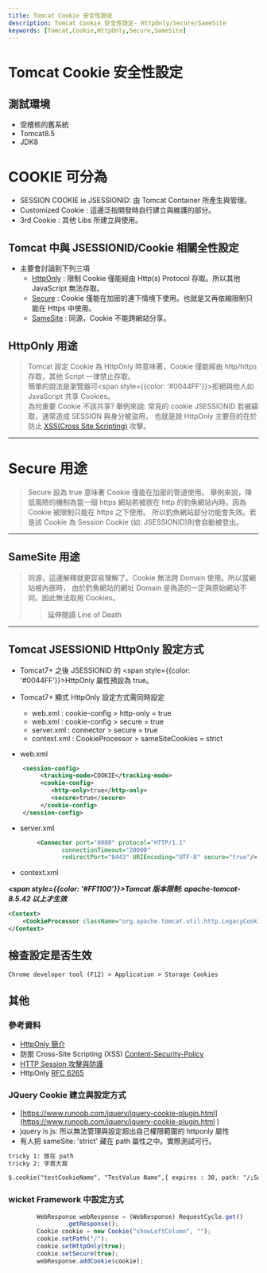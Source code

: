 ```yaml
---
title: Tomcat Cookie 安全性設定
description: Tomcat Cookie 安全性設定- HttpOnly/Secure/SameSite
keywords: [Tomcat,Cookie,HttpOnly,Secure,SameSite]
---
```


# Tomcat Cookie 安全性設定

## 測試環境
* 受稽核的舊系統 
* Tomcat8.5
* JDK8

# COOKIE 可分為 
* SESSION COOKIE ie JSESSIONID: 由 Tomcat Container 所產生與管理。
* Customized Cookie : 這邊泛指開發時自行建立與維護的部分。
* 3rd Cookie : 其他 Libs 所建立與使用。

## Tomcat 中與 JSESSIONID/Cookie 相關全性設定
* 主要會討論到下列三項
    * [HttpOnly](#HttpOnly-id) : 限制 Cookie 僅能經由 Http(s) Protocol 存取。所以其他  JavaScript 無法存取。
    * [Secure](#Secure-id) : Cookie 僅能在加密的連下情境下使用。也就是又再依縮限制只能在 Https 中使用。 
    * [SameSite](#SameSite-id) : 同源，Cookie 不能跨網站分享。

## HttpOnly 用途 <span id="HttpOnly-id"></span>
> Tomcat 設定 Cookie 為 HttpOnly 時意味著，Cookie 僅能經由 http/https 存取，其他 Script 一律禁止存取。<br/>
> 簡單的說法是瀏覽器可<span style={{color: '#0044FF'}}>拒絕與他人如 JsvaScript 共享 Cookies</span>。<br/>
> 為何重要 Cookie 不該共享? 舉例來說: 常見的 cookie JSESSIONID 若被竊取，通常造成 SESSION 與身分被盜用，
> 也就是說 HttpOnly 主要目的在於防止 [XSS(Cross Site Scripting)](https://owasp.org/www-community/attacks/xss/) 攻擊。<br/>

---

# Secure 用途 <span id="Secure-id"></span>
> Secure 設為 true 意味著 Cookie 僅能在加密的管道使用。
> 舉例來說，降低風險的機制為當一個 https 網站若被嵌在 http 的釣魚網站內時。因為 Cookie 被限制只能在 https 之下使用。
> 所以釣魚網站部分功能會失效。若是該 Cookie 為 Session Cookie (如: JSESSIONID)則會自動被登出。


---

## SameSite 用途 <span id="SameSite-id"></span>
> 同源，這邊解釋就更容易理解了。Cookie 無法跨 Domain 使用。所以當網站被內嵌時，
> 由於釣魚網站的網址 Domain 是偽造的一定與原始網站不同。因此無法取用 Cookies。
>> 延伸閱讀 Line of Death


---

## Tomcat JSESSIONID HttpOnly 設定方式
* Tomcat7+ 之後 JSESSIONID 的 <span style={{color: '#0044FF'}}>HttpOnly 屬性預設為 true</span>。
* Tomcat7+ 顯式 HttpOnly 設定方式需同時設定
    * web.xml : cookie-config > http-only = true
    * web.xml : cookie-config > secure = true
    * server.xml : connector > secure = true
    * context.xml : CookieProcessor > sameSiteCookies = strict

* web.xml

```xml
    <session-config>
         <tracking-mode>COOKIE</tracking-mode>
         <cookie-config>
            <http-only>true</http-only>
            <secure>true</secure>
         </cookie-config>
    </session-config>
```
* server.xml

```xml
        <Connector port="8080" protocol="HTTP/1.1"
               connectionTimeout="20000"
               redirectPort="8443" URIEncoding="UTF-8" secure="true"/>
```
      
* context.xml

___<span style={{color: '#FF1100'}}>Tomcat 版本限制: apache-tomcat-8.5.42 以上才生效</span>___

```xml
<Context>
    <CookieProcessor className="org.apache.tomcat.util.http.LegacyCookieProcessor" sameSiteCookies="strict" />      
</Context>  
```
      
## 檢查設定是否生效
    Chrome developer tool (F12) > Application > Storage Cookies 

## 其他

### 參考資料
* [HttpOnly 簡介](https://blog.51cto.com/u_9597987/3485720)
* 防禦 Cross-Site Scripting (XSS) [Content-Security-Policy](https://devco.re/blog/2014/04/08/security-issues-of-http-headers-2-content-security-policy/)
* [HTTP Session 攻擊與防護](https://devco.re/blog/2014/06/03/http-session-protection/)  
* HttpOnly [RFC 6265](https://datatracker.ietf.org/doc/html/rfc6265)

### JQuery Cookie 建立與設定方式
* [https://www.runoob.com/jquery/jquery-cookie-plugin.html](https://www.runoob.com/jquery/jquery-cookie-plugin.html )
* jquery is js: 所以無法管理與設定超出自己權限範圍的 httponly 屬性
* 有人把 sameSite: 'strict' 藏在 path 屬性之中。實際測試可行。

```xml
tricky 1: 放在 path
tricky 2: 字首大寫

$.cookie("testCookieName", "TestValue Name",{ expires : 30, path: "/;SameSite=strict"});
```

### wicket Framework 中設定方式

```Javascript
        WebResponse webResponse = (WebResponse) RequestCycle.get()
                .getResponse();
        Cookie cookie = new Cookie("showLeftColumn", "");
        cookie.setPath("/");
        cookie.setHttpOnly(true);
        cookie.setSecure(true);
        webResponse.addCookie(cookie);
```        